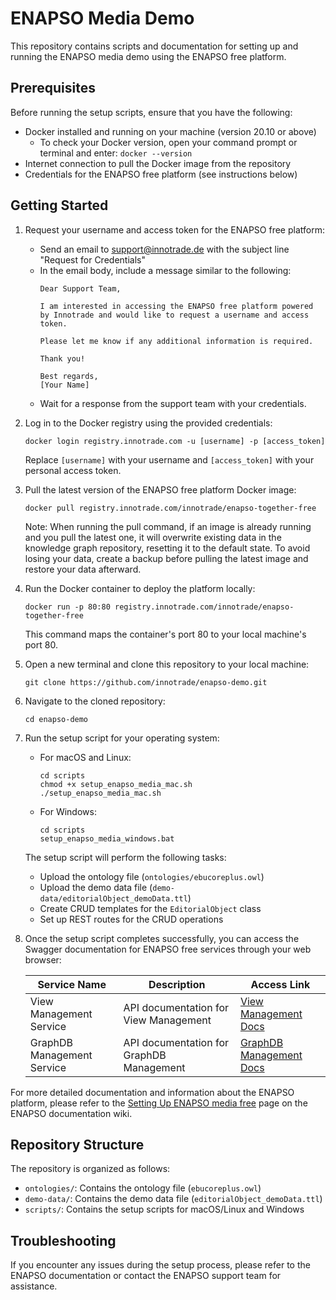 # ENAPSO Media Demo

This repository contains scripts and documentation for setting up and running the ENAPSO media demo using the ENAPSO free platform.

## Prerequisites

Before running the setup scripts, ensure that you have the following:

- Docker installed and running on your machine (version 20.10 or above)
  - To check your Docker version, open your command prompt or terminal and enter: `docker --version`
- Internet connection to pull the Docker image from the repository
- Credentials for the ENAPSO free platform (see instructions below)

## Getting Started

1. Request your username and access token for the ENAPSO free platform:
   - Send an email to support@innotrade.de with the subject line "Request for Credentials"
   - In the email body, include a message similar to the following:
     ```
     Dear Support Team,
     
     I am interested in accessing the ENAPSO free platform powered by Innotrade and would like to request a username and access token.
     
     Please let me know if any additional information is required.
     
     Thank you!
     
     Best regards,
     [Your Name]
     ```
   - Wait for a response from the support team with your credentials.

2. Log in to the Docker registry using the provided credentials:

   ```
   docker login registry.innotrade.com -u [username] -p [access_token]
   ```

   Replace `[username]` with your username and `[access_token]` with your personal access token.

3. Pull the latest version of the ENAPSO free platform Docker image:

   ```
   docker pull registry.innotrade.com/innotrade/enapso-together-free
   ```

   Note: When running the pull command, if an image is already running and you pull the latest one, it will overwrite existing data in the knowledge graph repository, resetting it to the default state. To avoid losing your data, create a backup before pulling the latest image and restore your data afterward.

4. Run the Docker container to deploy the platform locally:

   ```
   docker run -p 80:80 registry.innotrade.com/innotrade/enapso-together-free
   ```

   This command maps the container's port 80 to your local machine's port 80.

5. Open a new terminal and clone this repository to your local machine:

   ```
   git clone https://github.com/innotrade/enapso-demo.git
   ```

6. Navigate to the cloned repository:

   ```
   cd enapso-demo
   ```

7. Run the setup script for your operating system:

   - For macOS and Linux:

     ```
     cd scripts
     chmod +x setup_enapso_media_mac.sh
     ./setup_enapso_media_mac.sh
     ```

   - For Windows:

     ```
     cd scripts
     setup_enapso_media_windows.bat
     ```

   The setup script will perform the following tasks:
   - Upload the ontology file (`ontologies/ebucoreplus.owl`)
   - Upload the demo data file (`demo-data/editorialObject_demoData.ttl`)
   - Create CRUD templates for the `EditorialObject` class
   - Set up REST routes for the CRUD operations

8. Once the setup script completes successfully, you can access the Swagger documentation for ENAPSO free services through your web browser:

   | Service Name | Description | Access Link |
   | --- | --- | --- |
   | View Management Service | API documentation for View Management | [View Management Docs](http://localhost/enapso-dev/view-management/v1/api-docs/) |
   | GraphDB Management Service | API documentation for GraphDB Management | [GraphDB Management Docs](http://localhost/enapso-dev/graphdb-management/v1/api-docs/) |

For more detailed documentation and information about the ENAPSO platform, please refer to the [Setting Up ENAPSO media free](https://innotrade.atlassian.net/wiki/spaces/ENAPTOSOGETHER/pages/2232451073/Setting+Up+ENAPSO+media+free) page on the ENAPSO documentation wiki.

## Repository Structure

The repository is organized as follows:

- `ontologies/`: Contains the ontology file (`ebucoreplus.owl`)
- `demo-data/`: Contains the demo data file (`editorialObject_demoData.ttl`)
- `scripts/`: Contains the setup scripts for macOS/Linux and Windows

## Troubleshooting

If you encounter any issues during the setup process, please refer to the ENAPSO documentation or contact the ENAPSO support team for assistance.
